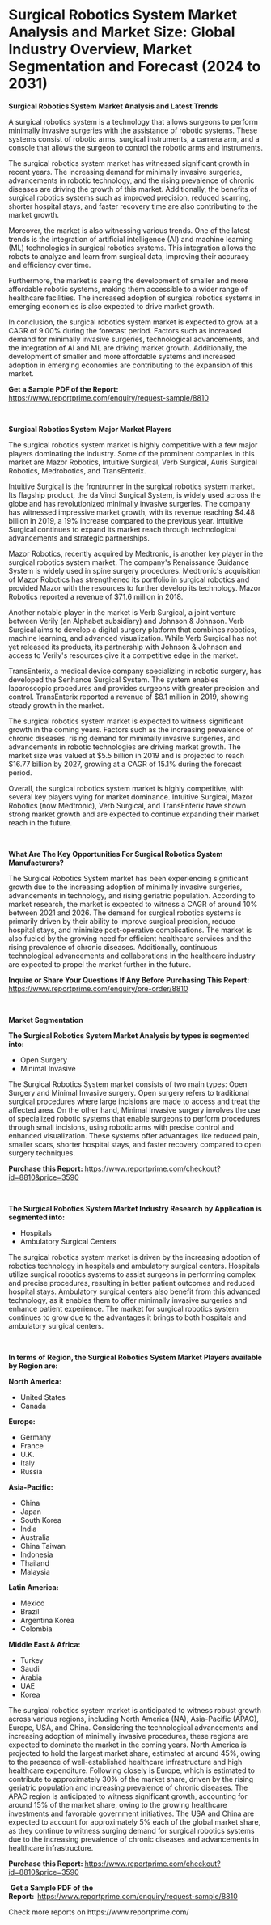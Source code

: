 <p><h1>Surgical Robotics System Market Analysis and Market Size: Global Industry Overview, Market Segmentation and Forecast (2024 to 2031)</h1></p><p><strong>Surgical Robotics System Market Analysis and Latest Trends</strong></p>
<p><p>A surgical robotics system is a technology that allows surgeons to perform minimally invasive surgeries with the assistance of robotic systems. These systems consist of robotic arms, surgical instruments, a camera arm, and a console that allows the surgeon to control the robotic arms and instruments.</p><p>The surgical robotics system market has witnessed significant growth in recent years. The increasing demand for minimally invasive surgeries, advancements in robotic technology, and the rising prevalence of chronic diseases are driving the growth of this market. Additionally, the benefits of surgical robotics systems such as improved precision, reduced scarring, shorter hospital stays, and faster recovery time are also contributing to the market growth.</p><p>Moreover, the market is also witnessing various trends. One of the latest trends is the integration of artificial intelligence (AI) and machine learning (ML) technologies in surgical robotics systems. This integration allows the robots to analyze and learn from surgical data, improving their accuracy and efficiency over time.</p><p>Furthermore, the market is seeing the development of smaller and more affordable robotic systems, making them accessible to a wider range of healthcare facilities. The increased adoption of surgical robotics systems in emerging economies is also expected to drive market growth.</p><p>In conclusion, the surgical robotics system market is expected to grow at a CAGR of 9.00% during the forecast period. Factors such as increased demand for minimally invasive surgeries, technological advancements, and the integration of AI and ML are driving market growth. Additionally, the development of smaller and more affordable systems and increased adoption in emerging economies are contributing to the expansion of this market.</p></p>
<p><strong>Get a Sample PDF of the Report:&nbsp;</strong> <a href="https://www.reportprime.com/enquiry/request-sample/8810">https://www.reportprime.com/enquiry/request-sample/8810</a></p>
<p>&nbsp;</p>
<p><strong>Surgical Robotics System Major Market Players</strong></p>
<p><p>The surgical robotics system market is highly competitive with a few major players dominating the industry. Some of the prominent companies in this market are Mazor Robotics, Intuitive Surgical, Verb Surgical, Auris Surgical Robotics, Medrobotics, and TransEnterix.</p><p>Intuitive Surgical is the frontrunner in the surgical robotics system market. Its flagship product, the da Vinci Surgical System, is widely used across the globe and has revolutionized minimally invasive surgeries. The company has witnessed impressive market growth, with its revenue reaching $4.48 billion in 2019, a 19% increase compared to the previous year. Intuitive Surgical continues to expand its market reach through technological advancements and strategic partnerships.</p><p>Mazor Robotics, recently acquired by Medtronic, is another key player in the surgical robotics system market. The company's Renaissance Guidance System is widely used in spine surgery procedures. Medtronic's acquisition of Mazor Robotics has strengthened its portfolio in surgical robotics and provided Mazor with the resources to further develop its technology. Mazor Robotics reported a revenue of $71.6 million in 2018.</p><p>Another notable player in the market is Verb Surgical, a joint venture between Verily (an Alphabet subsidiary) and Johnson & Johnson. Verb Surgical aims to develop a digital surgery platform that combines robotics, machine learning, and advanced visualization. While Verb Surgical has not yet released its products, its partnership with Johnson & Johnson and access to Verily's resources give it a competitive edge in the market.</p><p>TransEnterix, a medical device company specializing in robotic surgery, has developed the Senhance Surgical System. The system enables laparoscopic procedures and provides surgeons with greater precision and control. TransEnterix reported a revenue of $8.1 million in 2019, showing steady growth in the market.</p><p>The surgical robotics system market is expected to witness significant growth in the coming years. Factors such as the increasing prevalence of chronic diseases, rising demand for minimally invasive surgeries, and advancements in robotic technologies are driving market growth. The market size was valued at $5.5 billion in 2019 and is projected to reach $16.77 billion by 2027, growing at a CAGR of 15.1% during the forecast period.</p><p>Overall, the surgical robotics system market is highly competitive, with several key players vying for market dominance. Intuitive Surgical, Mazor Robotics (now Medtronic), Verb Surgical, and TransEnterix have shown strong market growth and are expected to continue expanding their market reach in the future.</p></p>
<p>&nbsp;</p>
<p><strong>What Are The Key Opportunities For Surgical Robotics System Manufacturers?</strong></p>
<p><p>The Surgical Robotics System market has been experiencing significant growth due to the increasing adoption of minimally invasive surgeries, advancements in technology, and rising geriatric population. According to market research, the market is expected to witness a CAGR of around 10% between 2021 and 2026. The demand for surgical robotics systems is primarily driven by their ability to improve surgical precision, reduce hospital stays, and minimize post-operative complications. The market is also fueled by the growing need for efficient healthcare services and the rising prevalence of chronic diseases. Additionally, continuous technological advancements and collaborations in the healthcare industry are expected to propel the market further in the future.</p></p>
<p><strong>Inquire or Share Your Questions If Any Before Purchasing This Report:</strong> <a href="https://www.reportprime.com/enquiry/pre-order/8810">https://www.reportprime.com/enquiry/pre-order/8810</a></p>
<p>&nbsp;</p>
<p><strong>Market Segmentation</strong></p>
<p><strong>The Surgical Robotics System Market Analysis by types is segmented into:</strong></p>
<p><ul><li>Open Surgery</li><li>Minimal Invasive</li></ul></p>
<p><p>The Surgical Robotics System market consists of two main types: Open Surgery and Minimal Invasive surgery. Open surgery refers to traditional surgical procedures where large incisions are made to access and treat the affected area. On the other hand, Minimal Invasive surgery involves the use of specialized robotic systems that enable surgeons to perform procedures through small incisions, using robotic arms with precise control and enhanced visualization. These systems offer advantages like reduced pain, smaller scars, shorter hospital stays, and faster recovery compared to open surgery techniques.</p></p>
<p><strong>Purchase this Report:&nbsp;</strong><a href="https://www.reportprime.com/checkout?id=8810&price=3590">https://www.reportprime.com/checkout?id=8810&price=3590</a></p>
<p>&nbsp;</p>
<p><strong>The Surgical Robotics System Market Industry Research by Application is segmented into:</strong></p>
<p><ul><li>Hospitals</li><li>Ambulatory Surgical Centers</li></ul></p>
<p><p>The surgical robotics system market is driven by the increasing adoption of robotics technology in hospitals and ambulatory surgical centers. Hospitals utilize surgical robotics systems to assist surgeons in performing complex and precise procedures, resulting in better patient outcomes and reduced hospital stays. Ambulatory surgical centers also benefit from this advanced technology, as it enables them to offer minimally invasive surgeries and enhance patient experience. The market for surgical robotics system continues to grow due to the advantages it brings to both hospitals and ambulatory surgical centers.</p></p>
<p>&nbsp;</p>
<p><strong>In terms of Region, the Surgical Robotics System Market Players available by Region are:</strong></p>
<p>
    <p> <strong> North America: </strong>
        <ul>
            <li>United States</li>
            <li>Canada</li>
        </ul>
        </p> 
    <p> <strong> Europe: </strong>
        <ul>
            <li>Germany</li>
            <li>France</li>
            <li>U.K.</li>
            <li>Italy</li>
            <li>Russia</li>
        </ul>
        </p> 
    <p> <strong> Asia-Pacific: </strong>
        <ul>
            <li>China</li>
            <li>Japan</li>
            <li>South Korea</li>
            <li>India</li>
            <li>Australia</li>
            <li>China Taiwan</li>
            <li>Indonesia</li>
            <li>Thailand</li>
            <li>Malaysia</li>
        </ul>
        </p> 
    <p> <strong> Latin America: </strong>
        <ul>
            <li>Mexico</li>
            <li>Brazil</li>
            <li>Argentina Korea</li>
            <li>Colombia</li>
        </ul>
        </p> 
    <p> <strong> Middle East & Africa: </strong>
        <ul>
            <li>Turkey</li>
            <li>Saudi</li>
            <li>Arabia</li>
            <li>UAE</li>
            <li>Korea</li>
        </ul>
    </p>
    </p>
<p><p>The surgical robotics system market is anticipated to witness robust growth across various regions, including North America (NA), Asia-Pacific (APAC), Europe, USA, and China. Considering the technological advancements and increasing adoption of minimally invasive procedures, these regions are expected to dominate the market in the coming years. North America is projected to hold the largest market share, estimated at around 45%, owing to the presence of well-established healthcare infrastructure and high healthcare expenditure. Following closely is Europe, which is estimated to contribute to approximately 30% of the market share, driven by the rising geriatric population and increasing prevalence of chronic diseases. The APAC region is anticipated to witness significant growth, accounting for around 15% of the market share, owing to the growing healthcare investments and favorable government initiatives. The USA and China are expected to account for approximately 5% each of the global market share, as they continue to witness surging demand for surgical robotics systems due to the increasing prevalence of chronic diseases and advancements in healthcare infrastructure.</p></p>
<p><strong>Purchase this Report: </strong><a href="https://www.reportprime.com/checkout?id=8810&price=3590">https://www.reportprime.com/checkout?id=8810&price=3590</a></p>
<p>&nbsp;<strong>Get a Sample PDF of the Report:&nbsp;&nbsp;</strong><a href="https://www.reportprime.com/enquiry/request-sample/8810">https://www.reportprime.com/enquiry/request-sample/8810</a></p>
<p><strong></strong></p>
<p>Check more reports on https://www.reportprime.com/</p>